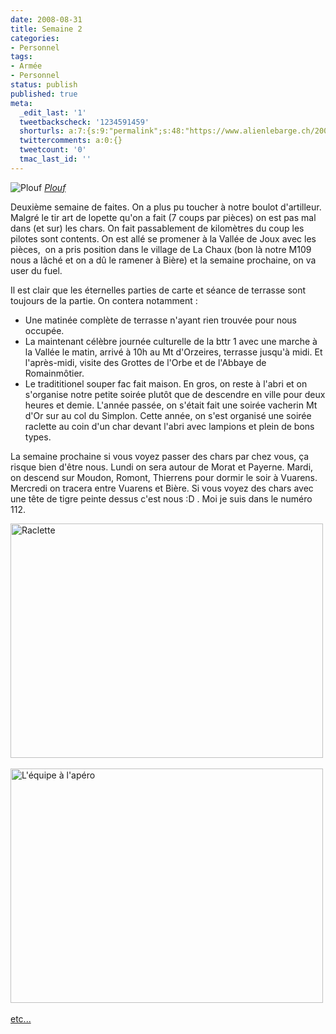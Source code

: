 ```yaml
---
date: 2008-08-31
title: Semaine 2
categories:
- Personnel
tags:
- Armée
- Personnel
status: publish
published: true
meta:
  _edit_last: '1'
  tweetbackscheck: '1234591459'
  shorturls: a:7:{s:9:"permalink";s:48:"https://www.alienlebarge.ch/2008/08/31/semaine-2/";s:7:"tinyurl";s:25:"https://tinyurl.com/c6hpx8";s:4:"isgd";s:17:"https://is.gd/ikeD";s:5:"bitly";s:20:"https://bit.ly/1O2Ncx";s:5:"snipr";s:22:"https://snipr.com/b9xdu";s:5:"snurl";s:22:"https://snurl.com/b9xdu";s:7:"snipurl";s:24:"https://snipurl.com/b9xdu";}
  twittercomments: a:0:{}
  tweetcount: '0'
  tmac_last_id: ''
---
```

<img src="https://farm4.static.flickr.com/3293/2810770612_75c14b36de.jpg" alt="Plouf" />
<em><a title="photo sharing" href="https://www.flickr.com/photos/alienlebarge/2810770612/">Plouf</a></em>

Deuxième semaine de faites.
On a plus pu toucher à notre boulot d'artilleur. Malgré le tir art de lopette qu'on a fait (7 coups par pièces) on est pas mal dans (et sur) les chars. On fait passablement de kilomètres du coup les pilotes sont contents. On est allé se promener à la Vallée de Joux avec les pièces,  on a pris position dans le village de La Chaux (bon là notre M109 nous a lâché et on a dû le ramener à Bière) et la semaine prochaine, on va user du fuel.

Il est clair que les éternelles parties de carte et séance de terrasse sont toujours de la partie. On contera notamment :
<ul>
	<li>Une matinée complète de terrasse n'ayant rien trouvée pour nous occupée.</li>
	<li>La maintenant célèbre journée culturelle de la bttr 1 avec une marche à la Vallée le matin, arrivé à 10h au Mt d'Orzeires, terrasse jusqu'à midi. Et l'après-midi, visite des Grottes de l'Orbe et de l'Abbaye de Romainmôtier.</li>
	<li>Le tradititionel souper fac fait maison. En gros, on reste à l'abri et on s'organise notre petite soirée plutôt que de descendre en ville pour deux heures et demie. L'année passée, on s'était fait une soirée vacherin Mt d'Or sur au col du Simplon. Cette année, on s'est organisé une soirée raclette au coin d'un char devant l'abri avec lampions et plein de bons types.</li>
</ul>
La semaine prochaine si vous voyez passer des chars par chez vous, ça risque bien d'être nous. Lundi on sera autour de Morat et Payerne. Mardi, on descend sur Moudon, Romont, Thierrens pour dormir le soir à Vuarens. Mercredi on tracera entre Vuarens et Bière. Si vous voyez des chars avec une tête de tigre peinte dessus c'est nous :D . Moi je suis dans le numéro 112.

<!--more-->

<a class="tt-flickr tt-flickr-Medium" href="https://www.flickr.com/photos/alienlebarge/2810762434/"><img src="https://farm4.static.flickr.com/3239/2810762434_7886285787.jpg" border="0" alt="Raclette" width="500" height="375" /></a> 

<a class="tt-flickr tt-flickr-Medium" href="https://www.flickr.com/photos/alienlebarge/2809911245/"><img src="https://farm4.static.flickr.com/3269/2809911245_d542f141ff.jpg" border="0" alt="L'équipe à l'apéro" width="500" height="375" /></a> 

<a title="Le reste des photos sur Flickr" href="https://www.flickr.com/photos/alienlebarge/sets/72157606887840177/">etc...</a>
